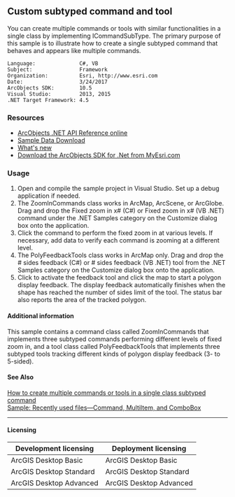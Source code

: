## Custom subtyped command and tool

  <div xmlns="http://www.w3.org/1999/xhtml" xmlns:my="http://schemas.microsoft.com/office/infopath/2003/myXSD/2006-02-10T23:25:53">You can create multiple commands or tools with similar functionalities in a single class by implementing ICommandSubType. The primary purpose of this sample is to illustrate how to create a single subtyped command that behaves and appears like multiple commands.</div>  


<!-- TODO: Fill this section below with metadata about this sample-->
```
Language:              C#, VB
Subject:               Framework
Organization:          Esri, http://www.esri.com
Date:                  3/24/2017
ArcObjects SDK:        10.5
Visual Studio:         2013, 2015
.NET Target Framework: 4.5
```

### Resources

* [ArcObjects .NET API Reference online](http://desktop.arcgis.com/en/arcobjects/latest/net/webframe.htm)  
* [Sample Data Download](../../releases)  
* [What's new](http://desktop.arcgis.com/en/arcobjects/latest/net/webframe.htm#05247c04-bfd9-4e36-ae09-bc6e833c3b14.htm)  
* [Download the ArcObjects SDK for .Net from MyEsri.com](https://my.esri.com/)  

### Usage
1. Open and compile the sample project in Visual Studio. Set up a debug application if needed.  
1. The ZoomInCommands class works in ArcMap, ArcScene, or ArcGlobe. Drag and drop the Fixed zoom in x# (C#) or Fixed zoom in x# (VB .NET) command under the .NET Samples category on the Customize dialog box onto the application.  
1. Click the command to perform the fixed zoom in at various levels. If necessary, add data to verify each command is zooming at a different level.  
1. The PolyFeedbackTools class works in ArcMap only. Drag and drop the # sides feedback (C#) or # sides feedback (VB .NET) tool from the .NET Samples category on the Customize dialog box onto the application.  
1. Click to activate the feedback tool and click the map to start a polygon display feedback. The display feedback automatically finishes when the shape has reached the number of sides limit of the tool. The status bar also reports the area of the tracked polygon.  





#### Additional information  
<div xmlns="http://www.w3.org/1999/xhtml" xmlns:my="http://schemas.microsoft.com/office/infopath/2003/myXSD/2006-02-10T23:25:53">This sample contains a command class called ZoomInCommands that implements three subtyped commands performing different levels of fixed zoom in, and a tool class called PolyFeedbackTools that implements three subtyped tools tracking different kinds of polygon display feedback (3- to 5-sided). </div>  


#### See Also  
[How to create multiple commands or tools in a single class subtyped command](http://desktop.arcgis.com/search/?q=How%20to%20create%20multiple%20commands%20or%20tools%20in%20a%20single%20class%20subtyped%20command&p=0&language=en&product=arcobjects-sdk-dotnet&version=&n=15&collection=help)  
[Sample: Recently used files—Command, MultiItem, and ComboBox](../../../Net/Framework/RecentFilesCommands)  


---------------------------------

#### Licensing  
| Development licensing | Deployment licensing | 
| ------------- | ------------- | 
| ArcGIS Desktop Basic | ArcGIS Desktop Basic |  
| ArcGIS Desktop Standard | ArcGIS Desktop Standard |  
| ArcGIS Desktop Advanced | ArcGIS Desktop Advanced |  


